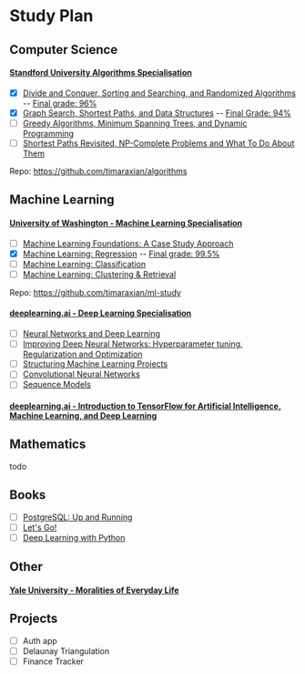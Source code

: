 # Study Plan

## Computer Science

#### [Standford University Algorithms Specialisation]()

- [X] [Divide and Conquer, Sorting and Searching, and Randomized Algorithms](https://www.coursera.org/learn/algorithms-divide-conquer) -- [Final grade: 96%](https://www.coursera.org/account/accomplishments/certificate/C3AEPVS8ECEF)
- [X] [Graph Search, Shortest Paths, and Data Structures](https://www.coursera.org/learn/algorithms-graphs-data-structures) -- [Final Grade: 94%](https://www.coursera.org/account/accomplishments/certificate/ZU39YDML8F4D)
- [ ] [Greedy Algorithms, Minimum Spanning Trees, and Dynamic Programming](https://www.coursera.org/learn/algorithms-greedy)
- [ ] [Shortest Paths Revisited, NP-Complete Problems and What To Do About Them](https://www.coursera.org/learn/algorithms-npcomplete)

Repo: https://github.com/timaraxian/algorithms

## Machine Learning

#### [University of Washington - Machine Learning Specialisation](https://www.coursera.org/specializations/machine-learning)

- [ ] [Machine Learning Foundations: A Case Study Approach](https://www.coursera.org/learn/ml-foundations)
- [X] [Machine Learning: Regression](https://www.coursera.org/learn/ml-regression) -- [Final grade: 99.5%](https://www.coursera.org/account/accomplishments/certificate/YEJXESA3292Z)
- [ ] [Machine Learning: Classification](https://www.coursera.org/learn/ml-classification)
- [ ] [Machine Learning: Clustering & Retrieval](https://www.coursera.org/learn/ml-clustering-and-retrieval)

Repo: https://github.com/timaraxian/ml-study

#### [deeplearning.ai - Deep Learning Specialisation](https://www.coursera.org/specializations/deep-learning)

- [ ] [Neural Networks and Deep Learning](https://www.coursera.org/learn/neural-networks-deep-learning)
- [ ] [Improving Deep Neural Networks: Hyperparameter tuning, Regularization and Optimization](https://www.coursera.org/learn/deep-neural-network)
- [ ] [Structuring Machine Learning Projects](https://www.coursera.org/learn/machine-learning-projects)
- [ ] [Convolutional Neural Networks](https://www.coursera.org/learn/convolutional-neural-networks)
- [ ] [Sequence Models](https://www.coursera.org/learn/nlp-sequence-models)

#### [deeplearning.ai - Introduction to TensorFlow for Artificial Intelligence, Machine Learning, and Deep Learning](https://www.coursera.org/learn/introduction-tensorflow)

## Mathematics

todo

## Books

- [ ] [PostgreSQL: Up and Running](https://www.oreilly.com/library/view/postgresql-up-and/9781449326326/)
- [ ] [Let's Go!](https://lets-go.alexedwards.net/)
- [ ] [Deep Learning with Python](https://www.manning.com/books/deep-learning-with-python)

## Other

#### [Yale University - Moralities of Everyday Life](https://www.coursera.org/learn/moralities)

## Projects

- [ ] Auth app
- [ ] Delaunay Triangulation
- [ ] Finance Tracker
